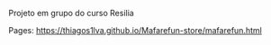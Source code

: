 Projeto em grupo do curso Resilia

Pages: https://thiagos1lva.github.io/Mafarefun-store/mafarefun.html
